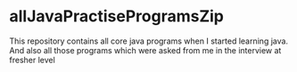 # allJavaPractiseProgramsZip

This repository contains all core java programs when I started learning java. And also all those programs which were asked from me in the interview at fresher level
